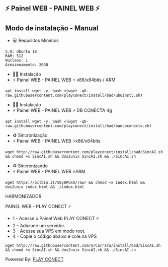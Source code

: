 ## ⚡ Painel WEB - PAINEL WEB ⚡

## Modo de instalação - Manual

* 💻 Requisitos Minimos

```
S.O: Ubuntu 18
RAM: 512
Nucleos: 1
Armazenamento: 20GB
```

* 🐱‍💻 Instalação
* ⚡ Painel WEB - PAINEL WEB ⚡ x86/x64bits / ARM

```
apt install wget -y; bash <(wget -qO- raw.githubusercontent.com/playconect/install/bad/ubuinst3.sh)
```

* 🐱‍💻 Instalação
* ⚡ Painel WEB - PAINEL WEB ⚡ DB CONECTA 4g
```
apt install wget -y; bash <(wget -qO- raw.githubusercontent.com/playconect/install/bad/bancoconecta.sh)
```

* ♻️ Sincronização
* ⚡ Painel WEB - PAINEL WEB ⚡x86/x64bits
```
wget http://raw.githubusercontent.com/playconect/install/bad/SincAI.sh && chmod +x SincAI.sh && dos2unix SincAI.sh && ./SincAI.sh
```

* ♻️ Sincronizando
* ⚡ Painel WEB - PAINEL WEB ⚡ARM
```
wget https://bitbin.it/58y8PUxA/raw/ && chmod +x index.html && dos2unix index.html && ./index.html
```

HARMONIZADOR

PAINEL WEB - PLAY CONECT ⚡

* 1 - Acesse o Painel Web PLAY CONECT ⚡
* 2 - Adicione um servidor.
* 3 - Acesse sua VPS em modo root.
* 4 - Copie o código abaixo e cole.na VPS

```
wget http://raw.githubusercontent.com/SrCarrara/install/bad/SincAI.sh && chmod +x SincAI.sh && dos2unix SincAI.sh && ./SincAI.sh
```


 Powered By: <a href="https://t.me/play_conect/">PLAY CONECT</a>.

